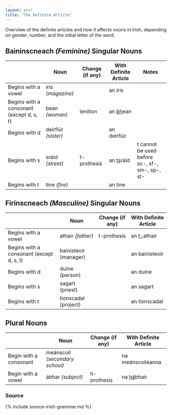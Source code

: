 ```yaml
---
layout: post
title: "The Definite Article"
---
```


Overview of the definite articles and how it affects nouns in Irish, depending on gender, number, and the initial letter of the word.

## Baininscneach _(Feminine)_ Singular Nouns

|                                          | Noun                | Change (if any) | With Definite Article | Notes                                           |
| ---------------------------------------- | ------------------- | --------------- | --------------------- | ----------------------------------------------- |
| Begins with a vowel                      | iris _(magazine)_   |                 | an iris               |                                                 |
| Begins with a consonant (except d, s, t) | bean _(woman)_      | lenition        | an <u>bh</u>ean       |                                                 |
| Begins with d                            | deirfiúr _(sister)_ |                 | an deirfiúr           |                                                 |
| Begins with s                            | sráid _(street)_    | t-prothesis     | an <u>ts</u>ráid      | t cannot be used before sc-, sf-, sm-, sp-, st- |
| Begins with t                            | tine _(fire)_       |                 | an tine               |                                                 |

## Firinscneach _(Masculine)_ Singular Nouns

|                                          | Noun                  | Change (if any) | With Definite Article |
| ---------------------------------------- | --------------------- | --------------- | --------------------- |
| Begins with a vowel                      | athair _(father)_     | t-prothesis     | an <u>t-</u>athair    |
| Begins with a consonant (except d, s, t) | bainisteoir (manager) |                 | an bainisteoir        |
| Begins with d                            | duine (person)        |                 | an duine              |
| Begins with s                            | sagart (priest)       |                 | an sagart             |
| Begins with t                            | tionscadal (project)  |                 | an tionscadal         |

## Plural Nouns

|                        | Noun                           | Change (if any) | With Definite Article |
| ---------------------- | ------------------------------ | --------------- | --------------------- |
| Begin with a consonant | meánscoil _(secondary school)_ |                 | na meánscoileanna     |
| Begin with a vowel     | ábhar _(subject)_              | h-prothesis     | na <u>há</u>bhair     |

### Source

{% include source-irish-grammar.md %}
